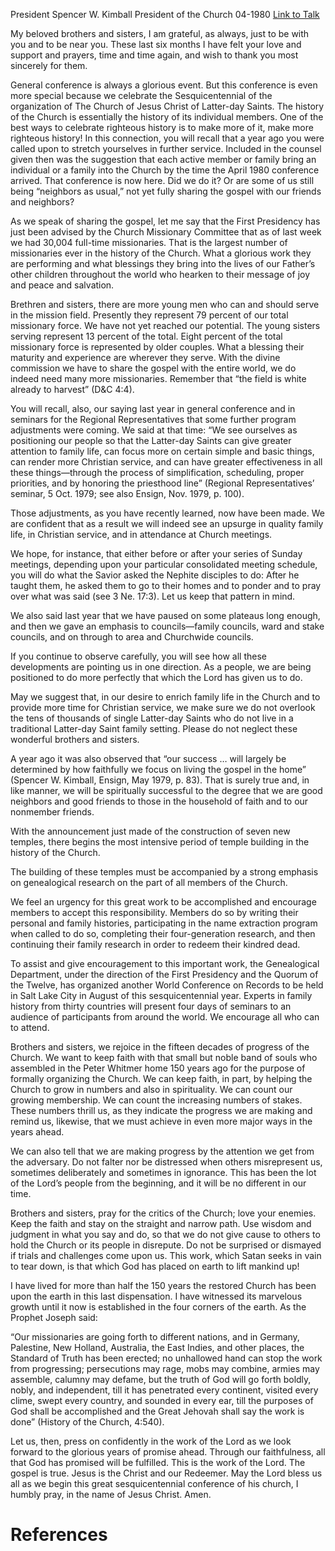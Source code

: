 President Spencer W. Kimball
President of the Church
04-1980
[Link to Talk](https://www.churchofjesuschrist.org/study/general-conference/1980/04/no-unhallowed-hand-can-stop-the-work?lang=eng)

My beloved brothers and sisters, I am grateful, as always, just to be with you and to be near you. These last six months I have felt your love and support and prayers, time and time again, and wish to thank you most sincerely for them.

General conference is always a glorious event. But this conference is even more special because we celebrate the Sesquicentennial of the organization of The Church of Jesus Christ of Latter-day Saints. The history of the Church is essentially the history of its individual members. One of the best ways to celebrate righteous history is to make more of it, make more righteous history! In this connection, you will recall that a year ago you were called upon to stretch yourselves in further service. Included in the counsel given then was the suggestion that each active member or family bring an individual or a family into the Church by the time the April 1980 conference arrived. That conference is now here. Did we do it? Or are some of us still being “neighbors as usual,” not yet fully sharing the gospel with our friends and neighbors?

As we speak of sharing the gospel, let me say that the First Presidency has just been advised by the Church Missionary Committee that as of last week we had 30,004 full-time missionaries. That is the largest number of missionaries ever in the history of the Church. What a glorious work they are performing and what blessings they bring into the lives of our Father’s other children throughout the world who hearken to their message of joy and peace and salvation.

Brethren and sisters, there are more young men who can and should serve in the mission field. Presently they represent 79 percent of our total missionary force. We have not yet reached our potential. The young sisters serving represent 13 percent of the total. Eight percent of the total missionary force is represented by older couples. What a blessing their maturity and experience are wherever they serve. With the divine commission we have to share the gospel with the entire world, we do indeed need many more missionaries. Remember that “the field is white already to harvest” (D&C 4:4).

You will recall, also, our saying last year in general conference and in seminars for the Regional Representatives that some further program adjustments were coming. We said at that time: “We see ourselves as positioning our people so that the Latter-day Saints can give greater attention to family life, can focus more on certain simple and basic things, can render more Christian service, and can have greater effectiveness in all these things—through the process of simplification, scheduling, proper priorities, and by honoring the priesthood line” (Regional Representatives’ seminar, 5 Oct. 1979; see also Ensign, Nov. 1979, p. 100).

Those adjustments, as you have recently learned, now have been made. We are confident that as a result we will indeed see an upsurge in quality family life, in Christian service, and in attendance at Church meetings.

We hope, for instance, that either before or after your series of Sunday meetings, depending upon your particular consolidated meeting schedule, you will do what the Savior asked the Nephite disciples to do: After he taught them, he asked them to go to their homes and to ponder and to pray over what was said (see 3 Ne. 17:3). Let us keep that pattern in mind.

We also said last year that we have paused on some plateaus long enough, and then we gave an emphasis to councils—family councils, ward and stake councils, and on through to area and Churchwide councils.

If you continue to observe carefully, you will see how all these developments are pointing us in one direction. As a people, we are being positioned to do more perfectly that which the Lord has given us to do.

May we suggest that, in our desire to enrich family life in the Church and to provide more time for Christian service, we make sure we do not overlook the tens of thousands of single Latter-day Saints who do not live in a traditional Latter-day Saint family setting. Please do not neglect these wonderful brothers and sisters.

A year ago it was also observed that “our success … will largely be determined by how faithfully we focus on living the gospel in the home” (Spencer W. Kimball, Ensign, May 1979, p. 83). That is surely true and, in like manner, we will be spiritually successful to the degree that we are good neighbors and good friends to those in the household of faith and to our nonmember friends.

With the announcement just made of the construction of seven new temples, there begins the most intensive period of temple building in the history of the Church.

The building of these temples must be accompanied by a strong emphasis on genealogical research on the part of all members of the Church.

We feel an urgency for this great work to be accomplished and encourage members to accept this responsibility. Members do so by writing their personal and family histories, participating in the name extraction program when called to do so, completing their four-generation research, and then continuing their family research in order to redeem their kindred dead.

To assist and give encouragement to this important work, the Genealogical Department, under the direction of the First Presidency and the Quorum of the Twelve, has organized another World Conference on Records to be held in Salt Lake City in August of this sesquicentennial year. Experts in family history from thirty countries will present four days of seminars to an audience of participants from around the world. We encourage all who can to attend.

Brothers and sisters, we rejoice in the fifteen decades of progress of the Church. We want to keep faith with that small but noble band of souls who assembled in the Peter Whitmer home 150 years ago for the purpose of formally organizing the Church. We can keep faith, in part, by helping the Church to grow in numbers and also in spirituality. We can count our growing membership. We can count the increasing numbers of stakes. These numbers thrill us, as they indicate the progress we are making and remind us, likewise, that we must achieve in even more major ways in the years ahead.

We can also tell that we are making progress by the attention we get from the adversary. Do not falter nor be distressed when others misrepresent us, sometimes deliberately and sometimes in ignorance. This has been the lot of the Lord’s people from the beginning, and it will be no different in our time.

Brothers and sisters, pray for the critics of the Church; love your enemies. Keep the faith and stay on the straight and narrow path. Use wisdom and judgment in what you say and do, so that we do not give cause to others to hold the Church or its people in disrepute. Do not be surprised or dismayed if trials and challenges come upon us. This work, which Satan seeks in vain to tear down, is that which God has placed on earth to lift mankind up!

I have lived for more than half the 150 years the restored Church has been upon the earth in this last dispensation. I have witnessed its marvelous growth until it now is established in the four corners of the earth. As the Prophet Joseph said:

“Our missionaries are going forth to different nations, and in Germany, Palestine, New Holland, Australia, the East Indies, and other places, the Standard of Truth has been erected; no unhallowed hand can stop the work from progressing; persecutions may rage, mobs may combine, armies may assemble, calumny may defame, but the truth of God will go forth boldly, nobly, and independent, till it has penetrated every continent, visited every clime, swept every country, and sounded in every ear, till the purposes of God shall be accomplished and the Great Jehovah shall say the work is done” (History of the Church, 4:540).

Let us, then, press on confidently in the work of the Lord as we look forward to the glorious years of promise ahead. Through our faithfulness, all that God has promised will be fulfilled. This is the work of the Lord. The gospel is true. Jesus is the Christ and our Redeemer. May the Lord bless us all as we begin this great sesquicentennial conference of his church, I humbly pray, in the name of Jesus Christ. Amen.

# References
